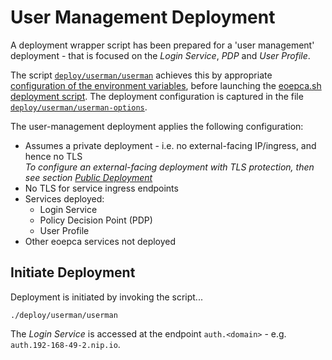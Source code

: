 # User Management Deployment

A deployment wrapper script has been prepared for a 'user management' deployment - that is focused on the _Login Service_, _PDP_ and _User Profile_.

The script [`deploy/userman/userman`](https://github.com/EOEPCA/deployment-guide/blob/main/deploy/userman/userman) achieves this by appropriate [configuration of the environment variables](scripted-deployment.md#environment-variables), before launching the [eoepca.sh deployment script](scripted-deployment.md#command-line-arguments). The deployment configuration is captured in the file [`deploy/userman/userman-options`](https://github.com/EOEPCA/deployment-guide/blob/main/deploy/userman/userman-options).

The user-management deployment applies the following configuration:

* Assumes a private deployment - i.e. no external-facing IP/ingress, and hence no TLS<br>
  _To configure an external-facing deployment with TLS protection, then see section [Public Deployment](scripted-deployment.md#public-deployment)_
* No TLS for service ingress endpoints
* Services deployed:
    * Login Service
    * Policy Decision Point (PDP)
    * User Profile
* Other eoepca services not deployed

## Initiate Deployment

Deployment is initiated by invoking the script...

```
./deploy/userman/userman
```

The _Login Service_ is accessed at the endpoint `auth.<domain>` - e.g. `auth.192-168-49-2.nip.io`.
